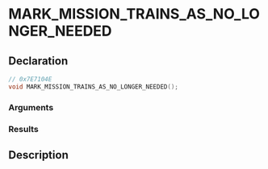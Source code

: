 # MARK_MISSION_TRAINS_AS_NO_LONGER_NEEDED

## Declaration
```cpp
// 0x7E7104E
void MARK_MISSION_TRAINS_AS_NO_LONGER_NEEDED();
```

### Arguments

### Results

## Description
